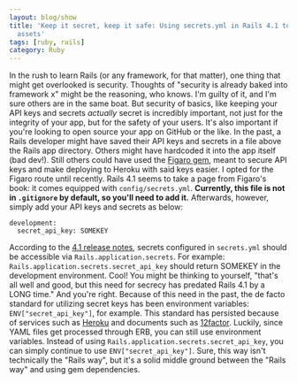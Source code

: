 ```yaml
---
layout: blog/show
title: 'Keep it secret, keep it safe: Using secrets.yml in Rails 4.1 to secure API
  assets'
tags: [ruby, rails]
category: Ruby
---
```


In the rush to learn Rails (or any framework, for that matter), one thing that might get overlooked is security. Thoughts of "security is already baked into framework x" might be the reasoning, who knows. I'm guilty of it, and I'm sure others are in the same boat. But security of basics, like keeping your API keys and secrets *actually* secret is incredibly important, not just for the integrity of your app, but for the safety of your users. It's also important if you're looking to open source your app on GitHub or the like. In the past, a Rails developer might have saved their API keys and secrets in a file above the Rails app directory. Others might have hardcoded it into the app itself (bad dev!). Still others could have used the [Figaro gem](https://github.com/laserlemon/figaro), meant to secure API keys and make deploying to Heroku with said keys easier. I opted for the Figaro route until recently. Rails 4.1 seems to take a page from Figaro's book: it comes equipped with `config/secrets.yml`. **Currently, this file is not in `.gitignore` by default, so you'll need to add it.** Afterwards, however, simply add your API keys and secrets as below:

	development:
	  secret_api_key: SOMEKEY

 According to the [4.1 release notes](http://edgeguides.rubyonrails.org/4_1_release_notes.html), secrets configured in `secrets.yml` should be accessible via `Rails.application.secrets`. For example: `Rails.application.secrets.secret_api_key` should return SOMEKEY in the development environment. Cool! You might be thinking to yourself, "that's all well and good, but this need for secrecy has predated Rails 4.1 by a LONG time." And you're right. Because of this need in the past, the de facto standard for utilizing secret keys has been environment variables: `ENV["secret_api_key"]`, for example. This standard has persisted because of services such as [Heroku](http://heroku.com) and documents such as [12factor](http://12factor.net). Luckily, since YAML files get processed through ERB, you can still use environment variables. Instead of using `Rails.application.secrets.secret_api_key`, you can simply continue to use `ENV["secret_api_key"]`. Sure, this way isn't technically the "Rails way", but it's a solid middle ground between the "Rails way" and using gem dependencies.
